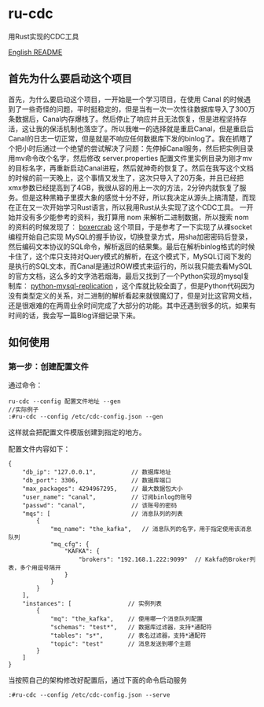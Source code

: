 # ru-cdc

用Rust实现的CDC工具

[English README](./README.md)

##  首先为什么要启动这个项目

首先，为什么要启动这个项目，一开始是一个学习项目，在使用 Canal 的时候遇到了一些奇怪的问题，平时挺稳定的，但是当有一次一次性往数据库导入了300万条数据后，Canal内存爆栈了。然后停止了响应并且无法恢复，但是进程坚持存活，这让我的保活机制也落空了。所以我唯一的选择就是重启Canal，但是重启后Canal的日志一切正常，但是就是不响应任何数据库下发的binlog了。我在抓瞎了个把小时后通过一个绝望的尝试解决了问题：先停掉Canal服务，然后把实例目录用mv命令改个名字，然后修改 server.properties 配置文件里实例目录为刚才mv的目标名字，再重新启动Canal进程，然后就神奇的恢复了。然后在我写这个文档的时候的前一天晚上，这个事情又发生了，这次只导入了20万条，并且已经把 xmx参数已经提高到了4GB，我很从容的用上一次的方法，2分钟内就恢复了服务。但是这种黑箱子里摸大象的感觉十分不好，所以我决定从源头上搞清楚，而现在正在又一次开始学习Rust语言，所以我用Rust从头实现了这个CDC工具。
一开始并没有多少能参考的资料，我打算用 nom 来解析二进制数据，所以搜索 nom 的资料的时候发现了：
[boxercrab](https://github.com/PrivateRookie/boxercrab )
这个项目，于是参考了一下实现了从裸socket编程开始自己实现 MySQL的握手协议，切换登录方式，用sha加密密码后登录，然后编码文本协议的SQL命令，解析返回的结果集。最后在解析binlog格式的时候卡住了，这个库只支持对Query模式的解析，在这个模式下，MySQL订阅下发的是执行的SQL文本，而Canal是通过ROW模式来运行的，所以我只能去看MySQL的官方文档，这么多的文字浩若烟海，最后又找到了一个Python实现的mysql复制库：
[python-mysql-replication](https://github.com/julien-duponchelle/python-mysql-replication)
，这个库就比较全面了，但是Python代码因为没有类型定义的关系，对二进制的解析看起来就很魔幻了，但是对比这官网文档，还是很艰难的在两周业余时间完成了大部分的功能。其中还遇到很多的坑，如果有时间的话，我会写一篇Blog详细记录下来。

## 如何使用

### 第一步：创建配置文件

通过命令：

    ru-cdc --config 配置文件地址 --gen
    //实际例子
    :#ru-cdc --config /etc/cdc-config.json --gen

这样就会把配置文件模版创建到指定的地方。

配置文件内容如下：

    {
        "db_ip": "127.0.0.1",          // 数据库地址
        "db_port": 3306,               // 数据库端口
        "max_packages": 4294967295,    // 最大数据包大小
        "user_name": "canal",          // 订阅binlog的账号
        "passwd": "canal",             // 该账号的密码
        "mqs": [                       // 消息队列的列表
            {
                "mq_name": "the_kafka",   // 消息队列的名字，用于指定使用该消息队列
                "mq_cfg": {               
                    "KAFKA": {          
                        "brokers": "192.168.1.222:9099"  // Kakfa的Broker列表，多个用逗号隔开
                    }
                }
            }
        ],
        "instances": [                // 实例列表
            {
                "mq": "the_kafka",    // 使用哪一个消息队列配置
                "schemas": "test*",   // 数据库过滤器，支持*通配符
                "tables": "s*",       // 表名过滤器，支持*通配符
                "topic": "test"       // 消息发送到哪个主题
            }
        ]
    }

当按照自己的架构修改好配置后，通过下面的命令启动服务

    :#ru-cdc --config /etc/cdc-config.json --serve







